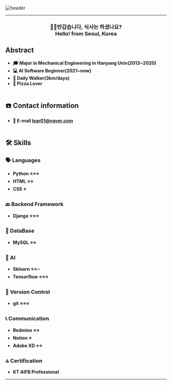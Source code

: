 ![header](https://capsule-render.vercel.app/api?type=soft&color=8A9352&height=90&section=header&text=____🌳__🌲__🌳__🌲__🌳__🌲__🌳____🐦____&fontSize=40&fontAlignY=70&fontColor=8A9352)

---

<h3 align="center"> 👋🏼반갑습니다, 식사는 하셨나요?<br>Hello! from Seoul, Korea</h3>

## Abstract

- **🎓 Major in Mechanical Engineering in Hanyang Univ(2013~2020)**    
- **💻 AI Software Beginner(2021~now)**    
- **🚶 Daily Walker(3km/days)**    
- **🍕 Pizza Lover**
<br></br>
## ☎️ Contact information

- **📧 E-mail lear01@naver.com**
<br></br>
## 🛠️ Skills

### 🗣️ Languages

- **Python ⭐⭐⭐**
- **HTML ⭐⭐**
- **CSS ⭐**

### 🔙 Backend Framework

- **Django ⭐⭐⭐**

### 💽 DataBase

- **MySQL ⭐⭐**

### 🧠 AI

- **Sklearn ⭐⭐**⭐
- **Tensorflow ⭐⭐⭐**

### 🔗 Version Control

- **git ⭐⭐⭐**

### 📞 Communication

- **Redmine ⭐⭐**
- **Notion ⭐**
- **Adobe XD ⭐⭐**

### 🔝 Certification

- **KT AIFB Professional**

---

